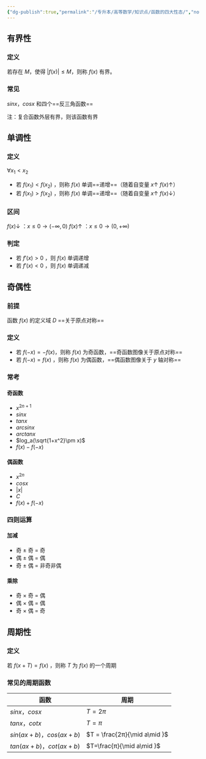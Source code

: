 ```yaml
---
{"dg-publish":true,"permalink":"/专升本/高等数学/知识点/函数的四大性态/","noteIcon":""}
---
```


## 有界性
### 定义
若存在 $M$，使得 $|f(x)|≤M$，则称 $f(x)$ 有界。
### 常见
$sin⁡x$，$cos⁡x$ 和四个==反三角函数==

注：复合函数外层有界，则该函数有界
## 单调性
### 定义
$\forall x_1 < x_2$ 
- 若 $f(x_1) < f(x_2)$ ，则称 $f(x)$ 单调==递增==（随着自变量 $x↑$ $f(x) ↑$）
- 若 $f(x_1) > f(x_2)$ ，则称 $f(x)$ 单调==递增==（随着自变量 $x↑$ $f(x) ↓$）
### 区间
$f(x) ↓$ ：$x\le 0 \longrightarrow (-\infty,0)$ 
$f(x) ↑$ ：$x\le 0 \longrightarrow (0,+\infty)$ 
### 判定
- 若 $f'(x) > 0$ ，则 $f(x)$ 单调递增
- 若 $f'(x) < 0$ ，则 $f(x)$ 单调递减
## 奇偶性
### 前提
函数 $f(x)$ 的定义域 $D$ ==关于原点对称==
### 定义
- 若 $f(−x)=−f(x)$，则称 $f(x)$  为奇函数，==奇函数图像关于原点对称==
- 若 $f(−x)=f(x)$  ，则称 $f(x)$  为偶函数，==偶函数图像关于 $y$ 轴对称==
### 常考
#### 奇函数
- $x^{2n+1}$
- $sinx$
- $tanx$
- $arcsinx$
- $arctanx$
- $log_a(\sqrt{1+x^2}\pm x)$
- $f(x) - f(-x)$
#### 偶函数
- $x^{2n}$
- $cosx$
- $|x|$
- $C$
- $f(x) + f(-x)$
### 四则运算
#### 加减
- 奇 ± 奇 = 奇
- 偶 ± 偶 = 偶
- 奇 ± 偶 = 非奇非偶
#### 乘除
- 奇 × 奇 = 偶
- 偶 × 偶 = 偶
- 奇 × 偶 = 奇
## 周期性
### 定义
若 $f(x+T)=f(x)$  ，则称 $T$ 为 $f(x)$  的一个周期
### 常见的周期函数
|函数|周期|
|--|--|
| $sinx$，$cosx$ |$T = 2π$|
| $tanx$，$cotx$ |$T = π$|
| $sin(ax+b)$，$cos(ax+b)$ |$T = \frac{2π}{\mid a\mid }$||}
| $tan(ax+b)$，$cot(ax+b)$ |$T=\frac{π}{\mid a\mid }$|